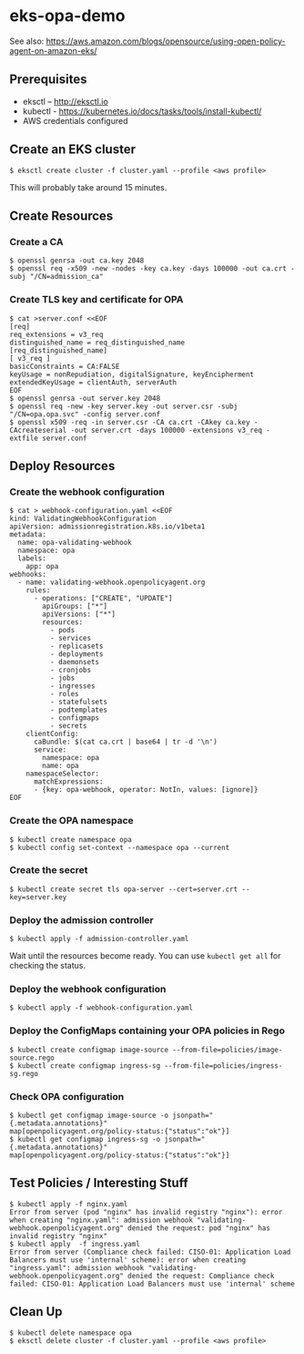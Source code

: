 # eks-opa-demo

See also: https://aws.amazon.com/blogs/opensource/using-open-policy-agent-on-amazon-eks/

## Prerequisites
- eksctl – http://eksctl.io
- kubectl - https://kubernetes.io/docs/tasks/tools/install-kubectl/
- AWS credentials configured

## Create an EKS cluster

```
$ eksctl create cluster -f cluster.yaml --profile <aws profile>
```

This will probably take around 15 minutes.

## Create Resources

### Create a CA

```
$ openssl genrsa -out ca.key 2048
$ openssl req -x509 -new -nodes -key ca.key -days 100000 -out ca.crt -subj "/CN=admission_ca"
```

### Create TLS key and certificate for OPA

```
$ cat >server.conf <<EOF
[req]
req_extensions = v3_req
distinguished_name = req_distinguished_name
[req_distinguished_name]
[ v3_req ]
basicConstraints = CA:FALSE
keyUsage = nonRepudiation, digitalSignature, keyEncipherment
extendedKeyUsage = clientAuth, serverAuth
EOF
$ openssl genrsa -out server.key 2048
$ openssl req -new -key server.key -out server.csr -subj "/CN=opa.opa.svc" -config server.conf
$ openssl x509 -req -in server.csr -CA ca.crt -CAkey ca.key -CAcreateserial -out server.crt -days 100000 -extensions v3_req -extfile server.conf
```

## Deploy Resources

### Create the webhook configuration

```
$ cat > webhook-configuration.yaml <<EOF
kind: ValidatingWebhookConfiguration
apiVersion: admissionregistration.k8s.io/v1beta1
metadata:
  name: opa-validating-webhook
  namespace: opa
  labels:
    app: opa
webhooks:
  - name: validating-webhook.openpolicyagent.org
    rules:
      - operations: ["CREATE", "UPDATE"]
        apiGroups: ["*"]
        apiVersions: ["*"]
        resources:
          - pods
          - services
          - replicasets
          - deployments
          - daemonsets
          - cronjobs
          - jobs
          - ingresses
          - roles
          - statefulsets
          - podtemplates
          - configmaps
          - secrets
    clientConfig:
      caBundle: $(cat ca.crt | base64 | tr -d '\n')
      service:
        namespace: opa
        name: opa
    namespaceSelector:
      matchExpressions:
      - {key: opa-webhook, operator: NotIn, values: [ignore]}
EOF
```

### Create the OPA namespace

```
$ kubectl create namespace opa
$ kubectl config set-context --namespace opa --current
```

### Create the secret

```
$ kubectl create secret tls opa-server --cert=server.crt --key=server.key
```

### Deploy the admission controller

```
$ kubectl apply -f admission-controller.yaml
```

Wait until the resources become ready. You can use `kubectl get all` for checking the status.

### Deploy the webhook configuration

```
$ kubectl apply -f webhook-configuration.yaml
```

### Deploy the ConfigMaps  containing your OPA policies in Rego

```
$ kubectl create configmap image-source --from-file=policies/image-source.rego
$ kubectl create configmap ingress-sg --from-file=policies/ingress-sg.rego
```

### Check OPA configuration

```
$ kubectl get configmap image-source -o jsonpath="{.metadata.annotations}"
map[openpolicyagent.org/policy-status:{"status":"ok"}]
$ kubectl get configmap ingress-sg -o jsonpath="{.metadata.annotations}"
map[openpolicyagent.org/policy-status:{"status":"ok"}]
```

## Test Policies / Interesting Stuff

```
$ kubectl apply -f nginx.yaml
Error from server (pod "nginx" has invalid registry "nginx"): error when creating "nginx.yaml": admission webhook "validating-webhook.openpolicyagent.org" denied the request: pod "nginx" has invalid registry "nginx"
$ kubectl apply  -f ingress.yaml
Error from server (Compliance check failed: CISO-01: Application Load Balancers must use 'internal' scheme): error when creating "ingress.yaml": admission webhook "validating-webhook.openpolicyagent.org" denied the request: Compliance check failed: CISO-01: Application Load Balancers must use 'internal' scheme
```

## Clean Up

```
$ kubectl delete namespace opa
$ eksctl delete cluster -f cluster.yaml --profile <aws profile>
```
